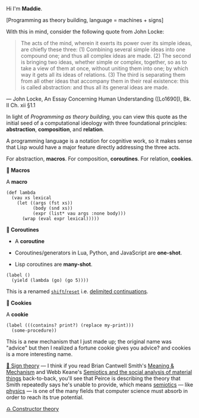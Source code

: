 Hi I'm **Maddie**.

[Programming as theory building, language = machines + signs]

With this in mind, consider the following quote from John Locke:

> The acts of the mind, wherein it exerts its power over its simple
> ideas, are chiefly these three: (1) Combining several simple ideas
> into one compound one; and thus all complex ideas are made. (2) The
> second is bringing two ideas, whether simple or complex, together,
> so as to take a view of them at once, without uniting them into one;
> by which way it gets all its ideas of relations. (3) The third is
> separating them from all other ideas that accompany them in their
> real existence: this is called abstraction: and thus all its general
> ideas are made.

— John Locke, An Essay Concerning Human Understanding ([Lo1690]),
Bk. II Ch. xii §1.1

In light of *Programming as theory building*, you can view this quote
as the initial seed of a computational ideology with three
foundational principles: **abstraction**, **composition**, and
**relation**.

A programming language is a notation for cognitive work, so it makes
sense that Lisp would have a major feature directly addressing the
three acts.

For abstraction, **macros**. For composition, **coroutines**. For
relation, **cookies**.

**🧭 Macros**

A **macro**

```
(def lambda
  (vau xs lexical
    (let ((args (fst xs))
	      (body (snd xs))
		  (expr (list* vau args :none body)))
      (wrap (eval expr lexical)))))
```

**🚦 Coroutines**

- A **coroutine**

- Coroutines/generators in Lua, Python, and JavaScript are **one-shot**.

- Lisp coroutines are **many-shot**.

```
(label ()
  (yield (lambda (go) (go 5))))
```

This is a renamed [`shift`/`reset`]() i.e. [delimited continuations]().

**🥠 Cookies**

A **cookie**

```
(label (((contains? print?) (replace my-print)))
  (some-procedure))
```

This is a new mechanism that I just made up; the original name was
"advice" but then I realized a fortune cookie gives you advice? and
cookies is a more interesting name.

[💌 Sign theory](https://sweetp.xyz/sign-theory) — I think if you read
Brian Cantwell Smith's [Meaning & Mechanism]() and Webb Keane's
[Semiotics and the social analysis of material things]() back-to-back,
you'll see that Peirce is describing the theory that Smith repeatedly
says he's unable to provide, which means [semiotics]() — like
[physics](https://constructortheory.org) — is one of the many fields
that computer science must absorb in order to reach its true
potential.

[♎ Constructor theory](https://sweetp.xyz/constructor-theory)
